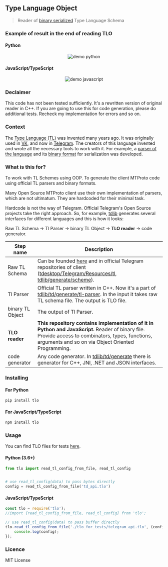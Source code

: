 ## Type Language Object

> Reader of [binary serialized](https://core.telegram.org/mtproto/serialize) Type Language Schema

### Example of result in the end of reading TLO

#### Python 
<p align="center">
    <img src="https://raw.githubusercontent.com/MarshalX/tlo/main/.github/resources/demo_python.gif" alt="demo python">
</p>

#### JavaScript/TypeScript

<p align="center">
    <img src="https://raw.githubusercontent.com/MarshalX/tlo/main/.github/resources/demo_javascript.gif" alt="demo javascript">
</p>

### Declaimer

This code has not been tested sufficiently. 
It's a rewritten version of original reader in C++.
If you are going to use this for code generation, 
please do additional tests. 
Recheck my implementation for errors and so on.

### Context

The [Type Language (TL)](https://core.telegram.org/mtproto/TL) was
invented many years ago. It was originally used in [VK](https://vk.com/),
and now in [Telegram](https://telegram.org). 
The creators of this language invented and 
wrote all the necessary tools to work with it.
For example, a [parser of the language](https://github.com/vysheng/tl-parser)
and its [binary format](https://core.telegram.org/mtproto/serialize)
for serialization was developed.

### What is this for?

To work with TL Schemes using OOP. To generate the client MTProto code using
official TL parsers and binary formats.

Many Open Source MTProto client use their own implementation of parsers, 
which are not ultimatum. They are hardcoded for their minimal task.

Hardcode is not the way of Telegram. Official Telegram's Open Source projects 
take the right approach. So, for example, [tdlib](https://github.com/tdlib/td)
generates several interfaces for different languages and this is how it looks:

Raw TL Schema -> Tl Parser -> binary TL Object -> **TLO reader** -> code generator.

| Step name | Description |
| --------- | ----------- |
| Raw TL Schema  | Can be founded [here](https://core.telegram.org/schema) and in official Telegram repositories of client ([tdesktop/Telegram/Resources/tl](https://github.com/telegramdesktop/tdesktop/tree/dev/Telegram/Resources/tl), [tdlib/generate/scheme](https://github.com/tdlib/td/tree/master/td/generate/scheme)).  |
| Tl Parser | Official TL parser written in C++. Now it's a part of [tdlib/td/generate/tl-parser](https://github.com/tdlib/td/tree/master/td/generate/tl-parser). In the input it takes raw TL schema file. The output is TLO file. |
| binary TL Object | The output of Tl Parser. |
| **TLO reader** | **This repository contains implementation of it in Python and JavaScript.** Reader of binary file. Provide access to combinators, types, functions, arguments and so on via Object Oriented Programming. |
| code generator | Any code generator. In [tdlib/td/generate](https://github.com/tdlib/td/tree/master/td/generate) there is generator for C++, JNI, .NET and JSON interfaces. |

### Installing

#### For Python
```bash
pip install tlo
```

#### For JavaScript/TypeScript
```bash
npm install tlo
```

### Usage

You can find TLO files for tests [here](https://github.com/MarshalX/tlo/tree/main/tlo_for_tests).

#### Python (3.6+)
```python
from tlo import read_tl_config_from_file, read_tl_config


# use read_tl_config(data) to pass bytes directly
config = read_tl_config_from_file('td_api.tlo')
```

#### JavaScript/TypeScript
```javascript
const tlo = require('tlo');
//import {read_tl_config_from_file, read_tl_config} from 'tlo';

// use read_tl_config(data) to pass buffer directly
tlo.read_tl_config_from_file('./tlo_for_tests/telegram_api.tlo', (config) => {
    console.log(config);
});
```

### Licence

MIT License
